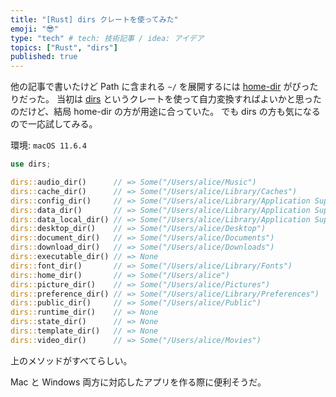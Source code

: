 ```yaml
---
title: "[Rust] dirs クレートを使ってみた"
emoji: "😎"
type: "tech" # tech: 技術記事 / idea: アイデア
topics: ["Rust", "dirs"]
published: true
---
```


他の記事で書いたけど Path に含まれる `~/` を展開するには [home-dir](https://docs.rs/home-dir) がぴったりだった。
当初は [dirs](https://docs.rs/dirs) というクレートを使って自力変換すればよいかと思ったのだけど、結局 home-dir の方が用途に合っていた。
でも dirs の方も気になるので一応試してみる。

環境: `macOS 11.6.4`

```rust
use dirs;

dirs::audio_dir()      // => Some("/Users/alice/Music")
dirs::cache_dir()      // => Some("/Users/alice/Library/Caches")
dirs::config_dir()     // => Some("/Users/alice/Library/Application Support")
dirs::data_dir()       // => Some("/Users/alice/Library/Application Support")
dirs::data_local_dir() // => Some("/Users/alice/Library/Application Support")
dirs::desktop_dir()    // => Some("/Users/alice/Desktop")
dirs::document_dir()   // => Some("/Users/alice/Documents")
dirs::download_dir()   // => Some("/Users/alice/Downloads")
dirs::executable_dir() // => None
dirs::font_dir()       // => Some("/Users/alice/Library/Fonts")
dirs::home_dir()       // => Some("/Users/alice")
dirs::picture_dir()    // => Some("/Users/alice/Pictures")
dirs::preference_dir() // => Some("/Users/alice/Library/Preferences")
dirs::public_dir()     // => Some("/Users/alice/Public")
dirs::runtime_dir()    // => None
dirs::state_dir()      // => None
dirs::template_dir()   // => None
dirs::video_dir()      // => Some("/Users/alice/Movies")
```

上のメソッドがすべてらしい。

Mac と Windows 両方に対応したアプリを作る際に便利そうだ。
